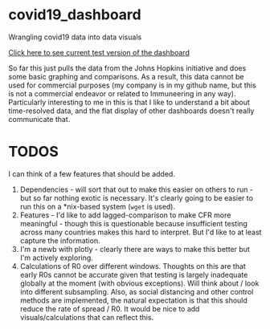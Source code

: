 # covid19_dashboard

Wrangling covid19 data into data visuals

[Click here to see current test version of the dashboard](https://tinyurl.com/quvcaqn)

So far this just pulls the data from the Johns Hopkins initiative and does some basic graphing and comparisons. As a result, this data cannot be used for commercial purposes (my company is in my github name, but this is not a commercial endeavor or related to Immuneering in any way). Particularly interesting to me in this is that I like to understand a bit about time-resolved data, and the flat display of other dashboards doesn't really communicate that. 

# TODOS
I can think of a few features that should be added.
1. Dependencies - will sort that out to make this easier on others to run - but so far nothing exotic is necessary. It's clearly going to be easier to run this on a *nix-based system (`wget` is used).
2. Features - I'd like to add lagged-comparison to make CFR more meaningful - though this is questionable because insufficient testing across many countries makes this hard to interpret. But I'd like to at least capture the information.
3. I'm a newb with plotly - clearly there are ways to make this better but I'm actively exploring. 
4. Calculations of R0 over different windows. Thoughts on this are that early R0s cannot be accurate given that testing is largely inadequate globally at the moment (with obvious exceptions). Will think about / look into different subsampling. Also, as social distancing and other control methods are implemented, the natural expectation is that this should reduce the rate of spread / R0. It would be nice to add visuals/calculations that can reflect this.
